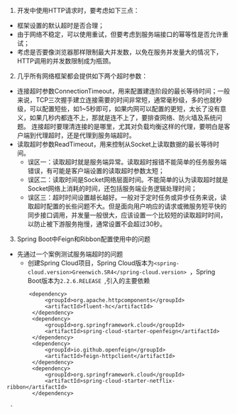 1. 开发中使用HTTP请求时，要考虑如下三点：
 - 框架设置的默认超时是否合理；
 - 由于网络不稳定，可以使用重试，但要考虑到服务端接口的幂等性是否允许重试；
 - 考虑是否要像浏览器那样限制最大并发数，以免在服务并发量大的情况下，HTTP调用的并发数限制成为瓶颈。

2. 几乎所有网络框架都会提供如下两个超时参数：
 - 连接超时参数ConnectionTimeout，用来配置建连阶段的最长等待时间；一般来说，TCP三次握手建立连接需要的时间非常短，通常毫秒级，多的也就秒级，可以配置短些，如1~5秒即可，如果内网可以配置的更短，太长了没有意义，如果几秒内都连不上，那就是连不上了，要排查网络、防火墙及系统问题。
 连接超时要理清连接的是哪里，尤其对负载均衡这样的代理，要明白是客户端到代理超时，还是代理到服务端超时。
 - 读取超时参数ReadTimeout，用来控制从Socket上读取数据的最长等待时间。
    - 误区一：读取超时就是服务端异常。读取超时报错不能简单的任务服务端错误，有可能是客户端设置的读取超时参数太短；
    - 误区二：读取时间是Socket网络层面时间。不能简单的认为读取超时就是Socket网络上消耗的时间，还包括服务端业务逻辑处理时间；
    - 误区三：超时时间设置越长越好。一般对于定时任务或异步任务来说，读取超时配置的长些问题不大。但是面向用户响应的请求或微服务短平快的同步接口调用，并发量一般很大，应该设置一个比较短的读取超时时间，以防止被下游服务拖慢，通常设置不会超过30秒。

3. Spring Boot中Feign和Ribbon配置使用中的问题
 - 先通过一个案例测试服务端超时的问题
    - 创建Spring Cloud项目，Spring Cloud版本为```<spring-cloud.version>Greenwich.SR4</spring-cloud.version> ```，Spring Boot版本为```2.2.6.RELEASE ```,引入的主要依赖
```
       <dependency>
            <groupId>org.apache.httpcomponents</groupId>
            <artifactId>fluent-hc</artifactId>
        </dependency>
        <dependency>
            <groupId>org.springframework.cloud</groupId>
            <artifactId>spring-cloud-starter-openfeign</artifactId>
        </dependency>
        <dependency>
            <groupId>io.github.openfeign</groupId>
            <artifactId>feign-httpclient</artifactId>
        </dependency>
        <dependency>
            <groupId>org.springframework.cloud</groupId>
            <artifactId>spring-cloud-starter-netflix-ribbon</artifactId>
        </dependency>
```
     - 